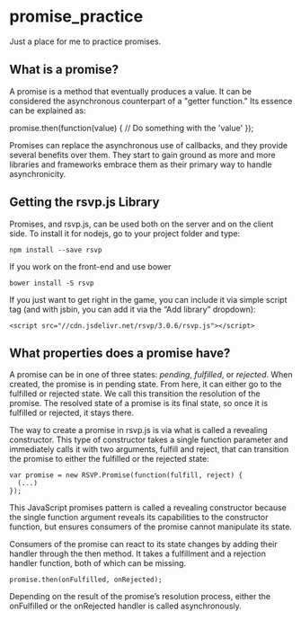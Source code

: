 # promise_practice
Just a place for me to practice promises.

## What is a promise?
A promise is a method that eventually produces a value. It can be considered the asynchronous counterpart of a "getter function." Its essence can be explained as:

promise.then(function(value) {
  // Do something with the 'value'
});

Promises can replace the asynchronous use of callbacks, and they provide several benefits over them. They start to gain ground as more and more libraries and frameworks embrace them as their primary way to handle asynchronicity.

## Getting the rsvp.js Library
Promises, and rsvp.js, can be used both on the server and on the client side. To install it for nodejs, go to your project folder and type:

`npm install --save rsvp`

If you work on the front-end and use bower

`bower install -S rsvp`

If you just want to get right in the game, you can include it via simple script tag (and with jsbin, you can add it via the “Add library” dropdown):

`<script src="//cdn.jsdelivr.net/rsvp/3.0.6/rsvp.js"></script>`

## What properties does a promise have?
A promise can be in one of three states: *pending*, *fulfilled*, or *rejected*. When created, the promise is in pending state. From here, it can either go to the fulfilled or rejected state. We call this transition the resolution of the promise. The resolved state of a promise is its final state, so once it is fulfilled or rejected, it stays there.

The way to create a promise in rsvp.js is via what is called a revealing constructor. This type of constructor takes a single function parameter and immediately calls it with two arguments, fulfill and reject, that can transition the promise to either the fulfilled or the rejected state:

```
var promise = new RSVP.Promise(function(fulfill, reject) {
  (...)
});
```

This JavaScript promises pattern is called a revealing constructor because the single function argument reveals its capabilities to the constructor function, but ensures consumers of the promise cannot manipulate its state.

Consumers of the promise can react to its state changes by adding their handler through the then method. It takes a fulfillment and a rejection handler function, both of which can be missing.

`promise.then(onFulfilled, onRejected);`

Depending on the result of the promise’s resolution process, either the onFulfilled or the onRejected handler is called asynchronously.